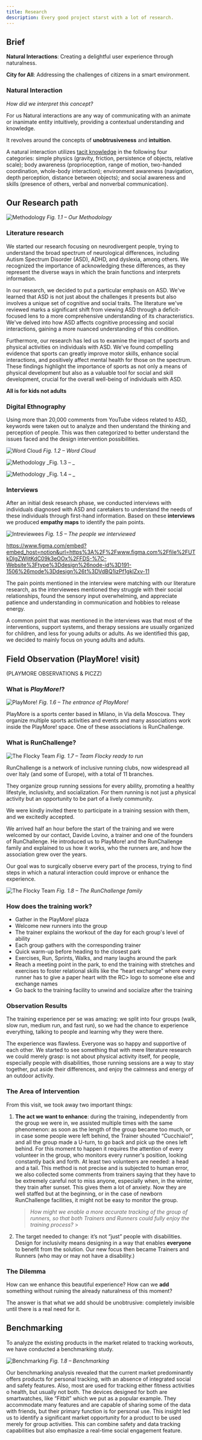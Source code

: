 ```yaml
---
title: Research
description: Every good project starst with a lot of research.
---
```


## Brief

**Natural Interactions**:
Creating a delightful user experience through naturalness.

**City for All**:
Addressing the challenges of citizens in a smart environment.

### Natural Interaction

_How did we interpret this concept?_

For us Natural interactions are any way of communicating with an animate or inanimate entity intuitively, providing a contextual understanding and knowledge.

It revolves around the concepts of **unobtrusiveness** and **intuition**.

A natural interaction utilizes [tacit knowledge](https://www.sciencedirect.com/topics/computer-science/tacit-knowledge) in the following four categories: simple physics (gravity, friction, persistence of objects, relative scale); body awareness (proprioception, range of motion, two-handed coordination, whole-body interaction); environment awareness (navigation, depth perception, distance between objects); and social awareness and skills (presence of others, verbal and nonverbal communication).

## Our Research path

![Methodology](../../../assets/img/01_research/00.png)
_Fig. 1.1 – Our Methodology_

### Literature research

We started our research focusing on neurodivergent people, trying to understand the broad spectrum of neurological differences, including Autism Spectrum Disorder (ASD), ADHD, and dyslexia, among others. We recognized the importance of acknowledging these differences, as they represent the diverse ways in which the brain functions and interprets information.

In our research, we decided to put a particular emphasis on ASD. We've learned that ASD is not just about the challenges it presents but also involves a unique set of cognitive and social traits. The literature we've reviewed marks a significant shift from viewing ASD through a deficit-focused lens to a more comprehensive understanding of its characteristics. We've delved into how ASD affects cognitive processing and social interactions, gaining a more nuanced understanding of this condition.

Furthermore, our research has led us to examine the impact of sports and physical activities on individuals with ASD. We've found compelling evidence that sports can greatly improve motor skills, enhance social interactions, and positively affect mental health for those on the spectrum. These findings highlight the importance of sports as not only a means of physical development but also as a valuable tool for social and skill development, crucial for the overall well-being of individuals with ASD.

**All is for kids not adults**

### Digital Ethnography

Using more than 20,000 comments from YouTube videos related to ASD, keywords were taken out to analyze and then understand the thinking and perception of people. This was then categorized to better understand the issues faced and the design intervention possibilities.

![Word Cloud](../../../assets/img/01_research/01.png)
_Fig. 1.2 – Word Cloud_

![Methodology](../../../assets/img/01_research/03.png)
_Fig. 1.3 – _

![Methodology](../../../assets/img/01_research/04.png)
_Fig. 1.4 – _

### Interviews

After an initial desk research phase, we conducted interviews with individuals diagnosed with ASD and caretakers to understand the needs of these individuals through first-hand information. Based on these **interviews** we produced **empathy maps** to identify the pain points.

![Intreviewees](../../../assets/img/01_research/05.png)
_Fig. 1.5 – The people we interviewed_

https://www.figma.com/embed?embed_host=notion&url=https%3A%2F%2Fwww.figma.com%2Ffile%2FUTkDIgZWIjtKdC09k3eOOx%2FFDS-%7C-Website%3Ftype%3Ddesign%26node-id%3D191-1506%26mode%3Ddesign%26t%3DVdBQ1izPf1gklZxv-11

The pain points mentioned in the interview were matching with our literature research, as the interviewees mentioned they struggle with their social relationships, found the sensory input overwhelming, and appreciate patience and understanding in communication and hobbies to release energy.

A common point that was mentioned in the interviews was that most of the interventions, support systems, and therapy sessions are usually organized for children, and less for young adults or adults. As we identified this gap, we decided to mainly focus on young adults and adults.

## Field Observation (PlayMore! visit)

(PLAYMORE OBSERVATIONS & PICZZ)

### What is _PlayMore!_?

![PlayMore!](../../../assets/img/01_research/06.jpeg)
_Fig. 1.6 – The entrance of PlayMore!_

PlayMore is a sports center based in Milano, in Via della Moscova. They organize multiple sports activities and events and many associations work inside the PlayMore! space. One of these associations is RunChallenge.

### What is RunChallenge?

![The Flocky Team](../../../assets/img/01_research/07.jpeg)
_Fig. 1.7 – Team Flocky ready to run_

RunChallenge is a network of inclusive running clubs, now widespread all over Italy (and some of Europe), with a total of 11 branches.

They organize group running sessions for every ability, promoting a healthy lifestyle, inclusivity, and socialization. For them running is not just a physical activity but an opportunity to be part of a lively community.

We were kindly invited there to participate in a training session with them, and we excitedly accepted.

We arrived half an hour before the start of the training and we were welcomed by our contact, Davide Lovino, a trainer and one of the founders of RunChallenge. He introduced us to PlayMore! and the RunChallenge family and explained to us how it works, who the runners are, and how the association grew over the years.

Our goal was to surgically observe every part of the process, trying to find steps in which a natural interaction could improve or enhance the experience.

![The Flocky Team](../../../assets/img/01_research/08.jpeg)
_Fig. 1.8 – The RunChallenge family_

### How does the training work?

- Gather in the PlayMore! plaza
- Welcome new runners into the group
- The trainer explains the workout of the day for each group's level of ability
- Each group gathers with the corresponding trainer
- Quick warm-up before heading to the closest park
- Exercises, Run, Sprints, Walks, and many laughs around the park
- Reach a meeting point in the park, to end the training with stretches and exercises to foster relational skills like the “heart exchange” where every runner has to give a paper heart with the RC> logo to someone else and exchange names
- Go back to the training facility to unwind and socialize after the training

### Observation Results

The training experience per se was amazing: we split into four groups (walk, slow run, medium run, and fast run), so we had the chance to experience everything, talking to people and learning why they were there.

The experience was flawless. Everyone was so happy and supportive of each other. We started to see something that with mere literature research we could merely grasp: is not about physical activity itself, for people, especially people with disabilities, those running sessions are a way to stay together, put aside their differences, and enjoy the calmness and energy of an outdoor activity.

### The Area of Intervention

From this visit, we took away two important things:

1.  **The act we want to enhance**: during the training, independently from the group we were in, we assisted multiple times with the same phenomenon: as soon as the length of the group became too much, or in case some people were left behind, the Trainer shouted “Cucchiaio!”, and all the group made a U-turn, to go back and pick up the ones left behind. For this moment to happen it requires the attention of every volunteer in the group, who monitors every runner's position, looking constantly back and forth. At least two volunteers are needed: a head and a tail.
    This method is not precise and is subjected to human error, we also collected some comments from trainers saying that they have to be extremely careful not to miss anyone, especially when, in the winter, they train after sunset. This gives them a lot of anxiety.
    Now they are well staffed but at the beginning, or in the case of newborn RunChallenge facilities, it might not be easy to monitor the group.
    > _How might we enable a more accurate tracking of the group of runners, so that both Trainers and Runners could fully enjoy the training process?_ >
2.  The target needed to change: it’s not “just” people with disabilities. Design for inclusivity means designing in a way that enables **everyone** to benefit from the solution. Our new focus then became Trainers and Runners (who may or may not have a disability.)

### The Dilemma

How can we enhance this beautiful experience? How can we **add** something without ruining the already naturalness of this moment?

The answer is that what we add should be unobtrusive: completely invisible until there is a real need for it.

## Benchmarking

To analyze the existing products in the market related to tracking workouts, we have conducted a benchmarking study.

![Benchmarking](../../../assets/img/01_research/09.png)
_Fig. 1.8 – Benchmarking_

Our benchmarking analysis revealed that the current market predominantly offers products for personal tracking, with an absence of integrated social and safety features. Also, most are used for tracking either fitness activities o health, but usually not both. The devices designed for both are smartwatches, like “Fitbit” which we put as a popular example. They accommodate many features and are capable of sharing some of the data with friends, but their primary function is for personal use. This insight led us to identify a significant market opportunity for a product to be used merely for group activities. This can combine safety and data tracking capabilities but also emphasize a real-time social engagement feature.
